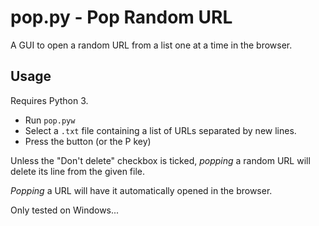 # pop.py - Pop Random URL

A GUI to open a random URL from a list one at a time in the browser.

## Usage

Requires Python 3.

* Run `pop.pyw`
* Select a `.txt` file containing a list of URLs separated by new lines.
* Press the button (or the P key)

Unless the "Don't delete" checkbox is ticked, _popping_ a random URL will delete its line from the given file.

_Popping_ a URL will have it automatically opened in the browser.

Only tested on Windows...